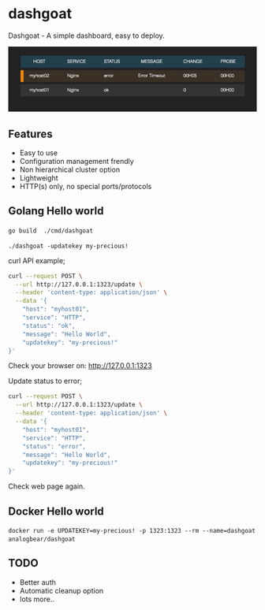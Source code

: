 # dashgoat

Dashgoat - A simple dashboard, easy to deploy.

![Alt dashgoat](doc/dashgoat.png?raw=true "DashGoat")

## Features

 * Easy to use
 * Configuration management frendly
 * Non hierarchical cluster option
 * Lightweight
 * HTTP(s) only, no special ports/protocols

## Golang Hello world

```go build  ./cmd/dashgoat```

```./dashgoat -updatekey my-precious!```

curl API example;

```bash
curl --request POST \
  --url http://127.0.0.1:1323/update \
  --header 'content-type: application/json' \
  --data '{
	"host": "myhost01",
	"service": "HTTP",
	"status": "ok",
	"message": "Hello World",
	"updatekey": "my-precious!"
}'
```

Check your browser on:
http://127.0.0.1:1323

Update status to error;

```bash
curl --request POST \
  --url http://127.0.0.1:1323/update \
  --header 'content-type: application/json' \
  --data '{
	"host": "myhost01",
	"service": "HTTP",
	"status": "error",
	"message": "Hello World",
	"updatekey": "my-precious!"
}'
```
Check web page again.

## Docker Hello world

```docker run -e UPDATEKEY=my-precious! -p 1323:1323 --rm --name=dashgoat analogbear/dashgoat```

## TODO

 * Better auth
 * Automatic cleanup option
 * lots more..